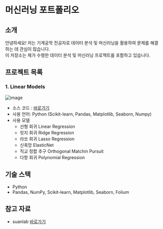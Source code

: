 # 머신러닝 포트폴리오

## 소개
안녕하세요! 저는 기계공학 전공자로 데이터 분석 및 머신러닝을 활용하여 문제를 해결하는 데 관심이 많습니다.  
이 저장소는 제가 수행한 데이터 분석 및 머신러닝 프로젝트를 포함하고 있습니다.

## 프로젝트 목록
### 1. Linear Models
![image](https://github.com/user-attachments/assets/ac038119-c1e9-44d6-943c-b86f900f34c2)
- 소스 코드 : [바로가기](https://github.com/somyeng/Machine-Learning/blob/main/source_code/01.%20Linear%20Model_%EC%BA%98%EB%A6%AC%ED%8F%AC%EB%8B%88%EC%95%84%20%EC%A3%BC%ED%83%9D%20%EA%B0%80%EA%B2%A9.ipynb)
- 사용 언어: Python (Scikit-learn, Pandas, Matplotlib, Seaborn, Numpy)
- 사용 모델
  * 선형 회귀 Linear Regression
  * 릿지 회귀 Ridge Regression
  * 라쏘 회귀 Lasso Regression
  * 신축망 ElasticNet
  * 직교 정합 추구 Orthogonal Matchin Pursuit
  * 다항 회귀 Polynomial Regression

## 기술 스택
- Python
- Pandas, NumPy, Scikit-learn, Matplotlib, Seaborn, Folium

## 참고 자료
- suanlab [바로가기](http://suanlab.com/youtube/ml.html)

